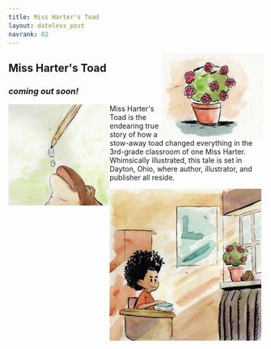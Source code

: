 ```yaml
---
title: Miss Harter's Toad
layout: dateless_post
navrank: 02
---
```


<img style="float: right;" alt="Pot of begonias" src="/images/pot-solo-50percent.jpg" width="200px"/>

<h2>Miss Harter's Toad</h2>
<h3><i>coming out soon!</i></h3>

<p class="nofloat"/p>
<p class="nofloat"/p>

<img style="float: left;" alt="Toad drinking water droplets" src="/images/frog-water-droo2-50percent.jpg" width="200px"/>

Miss Harter's Toad is the endearing true story of how a stow-away toad changed everything in the 3rd-grade classroom of one Miss Harter.  Whimsically illustrated, this tale is set in Dayton, Ohio, where author, illustrator, and publisher all reside. 

<img style="float: center;" alt="Boy looking at Toad" src="/images/willlooiknasd-50percent.jpg" width="300px"/>